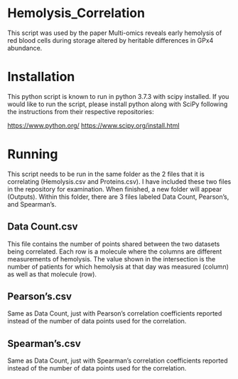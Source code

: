 # Hemolysis_Correlation
This script was used by the paper Multi-omics reveals early hemolysis of red blood cells during storage altered by heritable differences in GPx4 abundance.

# Installation
This python script is known to run in python 3.7.3 with scipy installed. If you would like to run the script, please install python along with SciPy following the instructions from their respective repositories:

https://www.python.org/
https://www.scipy.org/install.html

# Running
This script needs to be run in the same folder as the 2 files that it is correlating (Hemolysis.csv and Proteins.csv). I have included these two files in the repository for examination. When finished, a new folder will appear (Outputs). Within this folder, there are 3 files labeled Data Count, Pearson’s, and Spearman’s.

## Data Count.csv
This file contains the number of points shared between the two datasets being correlated. Each row is a molecule where the columns are different measurements of hemolysis. The value shown in the intersection is the number of patients for which hemolysis at that day was measured (column) as well as that molecule (row).
## Pearson’s.csv
Same as Data Count, just with Pearson’s correlation coefficients reported instead of the number of data points used for the correlation.
## Spearman’s.csv
Same as Data Count, just with Spearman’s correlation coefficients reported instead of the number of data points used for the correlation.
